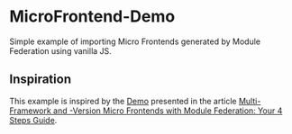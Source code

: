 # MicroFrontend-Demo
Simple example of importing Micro Frontends generated by Module Federation using vanilla JS.

## Inspiration
This example is inspired by the [Demo](https://red-ocean-0fe4c4610.azurestaticapps.net/) presented in the article [Multi-Framework and -Version Micro Frontends with Module Federation: Your 4 Steps Guide](https://www.angulararchitects.io/en/blog/the-microfrontend-revolution-module-federation-in-webpack-5/).
